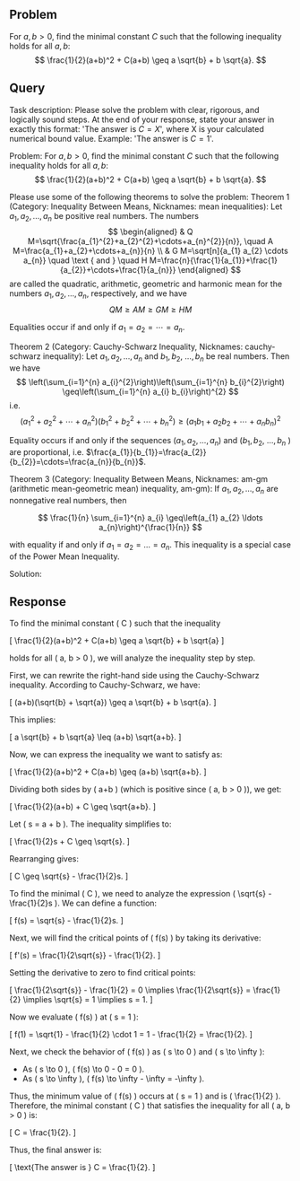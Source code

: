 ## Problem

For $a, b > 0$, find the minimal constant $C$ such that the following inequality holds for all $a, b$:
$$
\frac{1}{2}(a+b)^2 + C(a+b) \geq a \sqrt{b} + b \sqrt{a}.
$$

## Query

Task description: Please solve the problem with clear, rigorous, and logically sound steps. At the end of your response, state your answer in exactly this format: 'The answer is $C=X$', where X is your calculated numerical bound value. Example: 'The answer is $C=1$'.

Problem: For $a, b > 0$, find the minimal constant $C$ such that the following inequality holds for all $a, b$:
$$
\frac{1}{2}(a+b)^2 + C(a+b) \geq a \sqrt{b} + b \sqrt{a}.
$$

Please use some of the following theorems to solve the problem:
Theorem 1 (Category: Inequality Between Means, Nicknames: mean inequalities): Let $a_{1}, a_{2}, \ldots, a_{n}$ be positive real numbers. The numbers
$$
\begin{aligned}
& Q M=\sqrt{\frac{a_{1}^{2}+a_{2}^{2}+\cdots+a_{n}^{2}}{n}}, \quad A M=\frac{a_{1}+a_{2}+\cdots+a_{n}}{n} \\
& G M=\sqrt[n]{a_{1} a_{2} \cdots a_{n}} \quad \text { and } \quad H M=\frac{n}{\frac{1}{a_{1}}+\frac{1}{a_{2}}+\cdots+\frac{1}{a_{n}}}
\end{aligned}
$$
are called the quadratic, arithmetic, geometric and harmonic mean for the numbers $a_{1}, a_{2}, \ldots, a_{n}$, respectively, and we have
$$
Q M \geq A M \geq G M \geq H M
$$

Equalities occur if and only if $a_{1}=a_{2}=\cdots=a_{n}$.

Theorem 2 (Category: Cauchy-Schwarz Inequality, Nicknames: cauchy-schwarz inequality): Let $a_{1}, a_{2}, \ldots, a_{n}$ and $b_{1}, b_{2}$, $\ldots, b_{n}$ be real numbers. Then we have
$$
\left(\sum_{i=1}^{n} a_{i}^{2}\right)\left(\sum_{i=1}^{n} b_{i}^{2}\right) \geq\left(\sum_{i=1}^{n} a_{i} b_{i}\right)^{2}
$$
i.e.
$$
\left(a_{1}^{2}+a_{2}^{2}+\cdots+a_{n}^{2}\right)\left(b_{1}^{2}+b_{2}^{2}+\cdots+b_{n}^{2}\right) \geq\left(a_{1} b_{1}+a_{2} b_{2}+\cdots+a_{n} b_{n}\right)^{2}
$$

Equality occurs if and only if the sequences $\left(a_{1}, a_{2}, \ldots, a_{n}\right)$ and $\left(b_{1}, b_{2}\right.$, $\ldots, b_{n}$ ) are proportional, i.e. $\frac{a_{1}}{b_{1}}=\frac{a_{2}}{b_{2}}=\cdots=\frac{a_{n}}{b_{n}}$.

Theorem 3 (Category: Inequality Between Means, Nicknames: am-gm (arithmetic mean-geometric mean) inequality, am-gm): If $a_{1}, a_{2}, \ldots, a_{n}$ are nonnegative real numbers, then

$$
\frac{1}{n} \sum_{i=1}^{n} a_{i} \geq\left(a_{1} a_{2} \ldots a_{n}\right)^{\frac{1}{n}}
$$

with equality if and only if $a_{1}=a_{2}=\ldots=a_{n}$. This inequality is a special case of the Power Mean Inequality.

Solution:

## Response

To find the minimal constant \( C \) such that the inequality 

\[
\frac{1}{2}(a+b)^2 + C(a+b) \geq a \sqrt{b} + b \sqrt{a}
\]

holds for all \( a, b > 0 \), we will analyze the inequality step by step.

First, we can rewrite the right-hand side using the Cauchy-Schwarz inequality. According to Cauchy-Schwarz, we have:

\[
(a+b)(\sqrt{b} + \sqrt{a}) \geq a \sqrt{b} + b \sqrt{a}.
\]

This implies:

\[
a \sqrt{b} + b \sqrt{a} \leq (a+b) \sqrt{a+b}.
\]

Now, we can express the inequality we want to satisfy as:

\[
\frac{1}{2}(a+b)^2 + C(a+b) \geq (a+b) \sqrt{a+b}.
\]

Dividing both sides by \( a+b \) (which is positive since \( a, b > 0 \)), we get:

\[
\frac{1}{2}(a+b) + C \geq \sqrt{a+b}.
\]

Let \( s = a + b \). The inequality simplifies to:

\[
\frac{1}{2}s + C \geq \sqrt{s}.
\]

Rearranging gives:

\[
C \geq \sqrt{s} - \frac{1}{2}s.
\]

To find the minimal \( C \), we need to analyze the expression \( \sqrt{s} - \frac{1}{2}s \). We can define a function:

\[
f(s) = \sqrt{s} - \frac{1}{2}s.
\]

Next, we will find the critical points of \( f(s) \) by taking its derivative:

\[
f'(s) = \frac{1}{2\sqrt{s}} - \frac{1}{2}.
\]

Setting the derivative to zero to find critical points:

\[
\frac{1}{2\sqrt{s}} - \frac{1}{2} = 0 \implies \frac{1}{2\sqrt{s}} = \frac{1}{2} \implies \sqrt{s} = 1 \implies s = 1.
\]

Now we evaluate \( f(s) \) at \( s = 1 \):

\[
f(1) = \sqrt{1} - \frac{1}{2} \cdot 1 = 1 - \frac{1}{2} = \frac{1}{2}.
\]

Next, we check the behavior of \( f(s) \) as \( s \to 0 \) and \( s \to \infty \):

- As \( s \to 0 \), \( f(s) \to 0 - 0 = 0 \).
- As \( s \to \infty \), \( f(s) \to \infty - \infty = -\infty \).

Thus, the minimum value of \( f(s) \) occurs at \( s = 1 \) and is \( \frac{1}{2} \). Therefore, the minimal constant \( C \) that satisfies the inequality for all \( a, b > 0 \) is:

\[
C = \frac{1}{2}.
\]

Thus, the final answer is:

\[
\text{The answer is } C = \frac{1}{2}.
\]